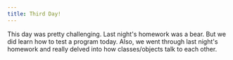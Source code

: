 ```yaml
---
title: Third Day!
---
```


This day was pretty challenging. Last night's homework was a bear. But we did learn how to test a program today. Also, we went through last night's homework and really delved into how classes/objects talk to each other.